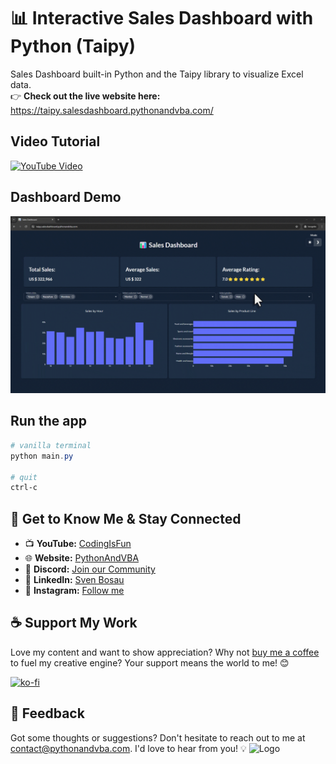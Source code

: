 # 📊 Interactive Sales Dashboard with Python (Taipy)

Sales Dashboard built-in Python and the Taipy library to visualize Excel data.<br>
👉 **Check out the live website here:** https://taipy.salesdashboard.pythonandvba.com/

## Video Tutorial
[![YouTube Video](https://img.youtube.com/vi/_KaVKeP5xIA/0.jpg)](https://youtu.be/_KaVKeP5xIA)

## Dashboard Demo
![Taipy Dashboard Demo](images/Taipy_Dashboard_Demo.gif)

## Run the app
```Powershell
# vanilla terminal
python main.py

# quit
ctrl-c
```
## 🤝 Get to Know Me & Stay Connected
- 📺 **YouTube:** [CodingIsFun](https://youtube.com/c/CodingIsFun)
- 🌐 **Website:** [PythonAndVBA](https://pythonandvba.com)
- 💬 **Discord:** [Join our Community](https://pythonandvba.com/discord)
- 💼 **LinkedIn:** [Sven Bosau](https://www.linkedin.com/in/sven-bosau/)
- 📸 **Instagram:** [Follow me](https://www.instagram.com/sven_bosau/)

## ☕️ Support My Work
Love my content and want to show appreciation? Why not [buy me a coffee](https://pythonandvba.com/coffee-donation) to fuel my creative engine? Your support means the world to me! 😊

[![ko-fi](https://ko-fi.com/img/githubbutton_sm.svg)](https://pythonandvba.com/coffee-donation)

## 💌 Feedback
Got some thoughts or suggestions? Don't hesitate to reach out to me at contact@pythonandvba.com. I'd love to hear from you! 💡
![Logo](https://www.pythonandvba.com/banner-img)
